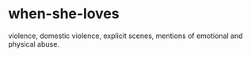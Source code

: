# when-she-loves 
violence, domestic violence, explicit scenes, mentions of emotional and physical abuse.